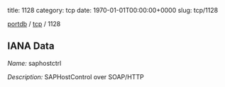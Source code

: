 title: 1128
category: tcp
date: 1970-01-01T00:00:00+0000
slug: tcp/1128

[portdb](/) / [tcp](/category/tcp.html) / 1128


## IANA Data

_Name:_ saphostctrl

_Description:_ SAPHostControl over SOAP/HTTP

